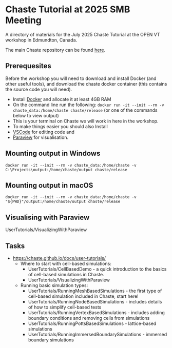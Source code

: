 # Chaste Tutorial at 2025 SMB Meeting 

A directory of materials for the July 2025 Chaste Tutorial at the OPEN VT workshop in Edmundton, Canada.

The main Chaste repository can be found [here](https://github.com/Chaste/Chaste).

## Prerequesites ##

Before the workshop you will need to download and install Docker (and other useful tools), and download the chaste docker container (this contains the source code you will need).

* Install [Docker](https://www.docker.com/) and allocate it at least 4GB RAM
* On the command line run the following: ``` docker run -it --init --rm -v chaste_data:/home/chaste chaste/release ``` (or one of the commands below to view output)
 * This is your terminal on Chaste we will work in here in the workshop.
* To make things easier you should also Install
 * [VSCode](https://code.visualstudio.com/) for editing code and
 * [Paraview](https://www.paraview.org/) for visualisation.


## Mounting output in Windows

```
docker run -it --init --rm -v chaste_data:/home/chaste -v C:\Projects\output:/home/chaste/output chaste/release
```

## Mounting output in macOS

```
docker run -it --init --rm -v chaste_data:/home/chaste -v "${PWD}"/output:/home/chaste/output chaste/release
```

## Visualising with Paraview
UserTutorials/VisualizingWithParaview

## Tasks 
* https://chaste.github.io/docs/user-tutorials/
  * Where to start with cell-based simulations:
    * UserTutorials/CellBasedDemo - a quick introduction to the basics of cell-based simulations in Chaste.
    * UserTutorials/VisualizingWithParaview
  * Running basic simulation types:
    * UserTutorials/RunningMeshBasedSimulations - the first type of cell-based simulation included in Chaste, start here!
    * UserTutorials/RunningNodeBasedSimulations - includes details of how to simplify cell-based tests
    * UserTutorials/RunningVertexBasedSimulations - includes adding boundary conditions and removing cells from simulations
    * UserTutorials/RunningPottsBasedSimulations - lattice-based simulations
    * UserTutorials/RunningImmersedBoundarySimulations - immersed boundary simulations


